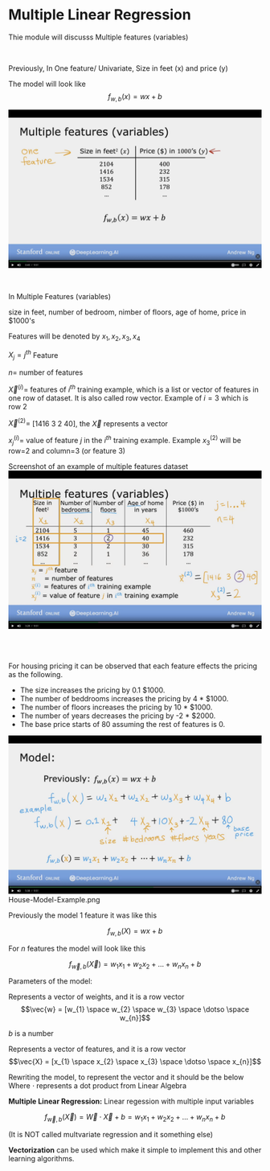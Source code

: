 # Multiple Linear Regression

Thie module will discusss Multiple features (variables)

<br/>

Previously, In One feature/ Univariate, Size in feet (x) and price (y)

The model will look like
$$f_{w,b}(x) = wx + b$$

![image of Single-Feature](images/Single-Feature.png)

<br/>

In Multiple Features (variables)

size in feet, number of bedroom, nimber of floors, age of home, price in $1000's

Features will be denoted by
$x_{1}, x_{2}, x_{3}, x_{4}$

$X_{j} = j^{th}$ Feature

$n =$ number of features

$\vec{X}^{(i)} =$ features of $i^{th}$ training example, which is a list or vector of features in one row of dataset. It is also called row vector. Example of $i =3$ which is row 2

$\vec{X}^{(2)} =$ [1416 3 2 40], the $\vec{X}$ represents a vector

$x_{j}^{(i)} =$ value of feature $j$ in the $i^{th}$ training example. Example $x_{3}^{(2)}$ will be row=2 and column=3 (or feature 3)

Screenshot of an example of multiple features dataset
![image of Multiple-Features](images/Multiple-Features.png)

<br/>
<br/>

For housing pricing it can be observed that each feature effects the pricing as the following.

- The size increases the pricing by 0.1 $1000.
- The number of beddrooms increases the pricing by 4 * $1000.
- The number of floors increases the pricing by 10 * $1000.
- The number of years decreases the pricing by -2 * $2000.
- The base price starts of 80 assuming the rest of features is 0.

![image of House Model Example](images/House-Model-Example.png)
House-Model-Example.png

Previously the model 1 feature it was like this

$$f_{w,b}(X) = wx + b$$

For $n$ features the model will look like this

$$f_{\vec{w},b}(\vec{X}) = w_{1} x_{1} + w_{2} x_{2} + \dotso + w_{n} x_{n} + b$$

Parameters of the model:

Represents a vector of weights, and it is a row vector
$$\vec{w} = [w_{1} \space w_{2} \space w_{3} \space \dotso \space w_{n}]$$

$b$ is a number

Represents a vector of features, and it is a row vector
$$\vec{X} = [x_{1} \space x_{2} \space x_{3} \space \dotso \space x_{n}]$$

Rewriting the model, to represent the vector and it should be the below
<br/>
Where $\cdot$ represents a dot product from Linear Algebra

**Multiple Linear Regression:** Linear regession with multiple input variables

$$f_{\vec{w},b}(\vec{X}) = \vec{W} \cdot \vec{X}  + b = w_{1} x_{1} + w_{2} x_{2} + \dotso + w_{n} x_{n} + b$$

(It is NOT called multvariate regression and it something else)

**Vectorization** can be used which make it simple to implement this and other learning algorithms.

